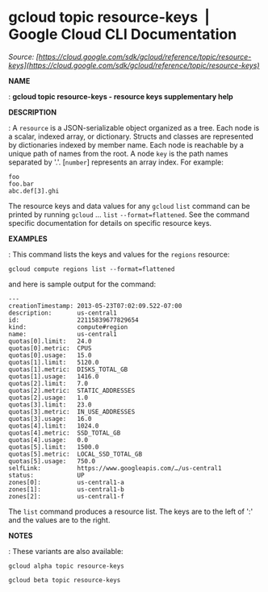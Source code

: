 # gcloud topic resource-keys  |  Google Cloud CLI Documentation

*Source: [https://cloud.google.com/sdk/gcloud/reference/topic/resource-keys](https://cloud.google.com/sdk/gcloud/reference/topic/resource-keys)*

**NAME**

: **gcloud topic resource-keys - resource keys supplementary help**

**DESCRIPTION**

: A `resource` is a JSON-serializable object organized as a tree. Each
node is a scalar, indexed array, or dictionary. Structs and classes are
represented by dictionaries indexed by member name.
Each node is reachable by a unique path of names from the root. A node
`key` is the path names separated by '.'.
[`number`] represents an array index. For example:

```
foo
foo.bar
abc.def[3].ghi
```

The resource keys and data values for any `gcloud`
`list` command can be printed by running
`gcloud` … `list`
`--format=flattened`. See the command specific documentation for
details on specific resource keys.

**EXAMPLES**

: This command lists the keys and values for the `regions` resource:

```
gcloud compute regions list --format=flattened
```

and here is sample output for the command:

```
---
creationTimestamp: 2013-05-23T07:02:09.522-07:00
description:       us-central1
id:                22115839677829654
kind:              compute#region
name:              us-central1
quotas[0].limit:   24.0
quotas[0].metric:  CPUS
quotas[0].usage:   15.0
quotas[1].limit:   5120.0
quotas[1].metric:  DISKS_TOTAL_GB
quotas[1].usage:   1416.0
quotas[2].limit:   7.0
quotas[2].metric:  STATIC_ADDRESSES
quotas[2].usage:   1.0
quotas[3].limit:   23.0
quotas[3].metric:  IN_USE_ADDRESSES
quotas[3].usage:   16.0
quotas[4].limit:   1024.0
quotas[4].metric:  SSD_TOTAL_GB
quotas[4].usage:   0.0
quotas[5].limit:   1500.0
quotas[5].metric:  LOCAL_SSD_TOTAL_GB
quotas[5].usage:   750.0
selfLink:          https://www.googleapis.com/…/us-central1
status:            UP
zones[0]:          us-central1-a
zones[1]:          us-central1-b
zones[2]:          us-central1-f
```

The `list` command produces a resource list. The keys are to the left
of ':' and the values are to the right.

**NOTES**

: These variants are also available:

```
gcloud alpha topic resource-keys
```

```
gcloud beta topic resource-keys
```